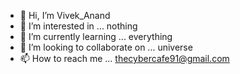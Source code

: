- 👋 Hi, I’m Vivek_Anand
- 👀 I’m interested in ... nothing
- 🌱 I’m currently learning ... everything
- 💞️ I’m looking to collaborate on ... universe
- 📫 How to reach me ...  thecybercafe91@gmail.com

<!---
thecybercafe91/thecybercafe91 is a ✨ special ✨ repository because its `README.md` (this file) appears on your GitHub profile.
You can click the Preview link to take a look at your changes.
--->
